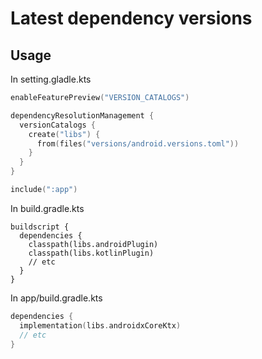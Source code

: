 # Latest dependency versions

## Usage

In setting.gladle.kts
```kotlin
enableFeaturePreview("VERSION_CATALOGS")

dependencyResolutionManagement {
  versionCatalogs {
    create("libs") {
      from(files("versions/android.versions.toml"))
    }
  }
}

include(":app")
```

In build.gradle.kts
```
buildscript {
  dependencies {
    classpath(libs.androidPlugin)
    classpath(libs.kotlinPlugin)
    // etc
  }
}

```

In app/build.gradle.kts
```kotlin
dependencies {
  implementation(libs.androidxCoreKtx)
  // etc
}
```
